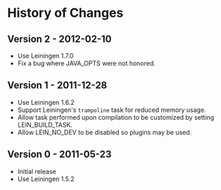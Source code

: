 # History of Changes

## Version 2 - 2012-02-10

* Use Leiningen 1.7.0
* Fix a bug where JAVA_OPTS were not honored.

## Version 1 - 2011-12-28

* Use Leiningen 1.6.2
* Support Leiningen's `trampoline` task for reduced memory usage.
* Allow task performed upon compilation to be customized by setting LEIN_BUILD_TASK.
* Allow LEIN_NO_DEV to be disabled so plugins may be used.

## Version 0 - 2011-05-23

* Initial release
* Use Leiningen 1.5.2
